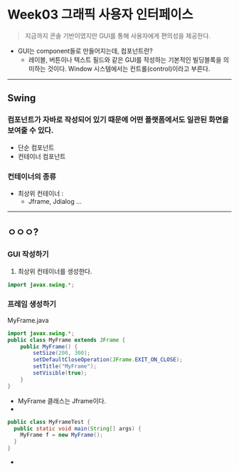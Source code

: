 # Week03 그래픽 사용자 인터페이스
> 지금까지 콘솔 기반이였지만 GUI를 통해 사용자에게 편의성을 제공한다.
+ GUI는 component들로 만들어지는데, 컴포넌트란?
  + 레이블, 버튼이나 텍스트 필드와 같은 GUI를 작성하는 기본적인 빌딩블록을 의미하는 것이다. Window 시스템에서는 컨트롤(control)이라고 부른다.
---
## Swing
### 컴포넌트가 자바로 작성되어 있기 때문에 어떤 플랫폼에서도 일관된 화면을 보여줄 수 있다.
+ 단순 컴포넌트
+ 컨테이너 컴포넌트
### 컨테이너의 종류

+ 최상위 컨테이너 : 
  + Jframe, Jdialog ...
---
## ㅇㅇㅇ?
### GUI 작성하기
1. 최상위 컨테이너를 생성한다.

```java
import javax.swing.*;

```

### 프레임 생성하기
MyFrame.java
```java
import javax.swing.*;
public class MyFrame extends JFrame {
    public MyFrame() {
        setSize(200, 300);
        setDefaultCloseOperation(JFrame.EXIT_ON_CLOSE);
        setTitle("MyFrame");
        setVisible(true);
    }
}
```
+ MyFrame 클래스는 Jframe이다.
+ 

```java
public class MyFrameTest {
  public static void main(String[] args) {
    MyFrame f = new MyFrame();
  }
}
```
+ 